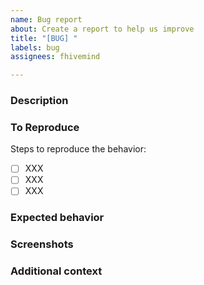 ```yaml
---
name: Bug report
about: Create a report to help us improve
title: "[BUG] "
labels: bug
assignees: fhivemind

---
```


### Description

### To Reproduce
Steps to reproduce the behavior:
* [ ] XXX
* [ ] XXX
* [ ] XXX

### Expected behavior

### Screenshots

### Additional context
